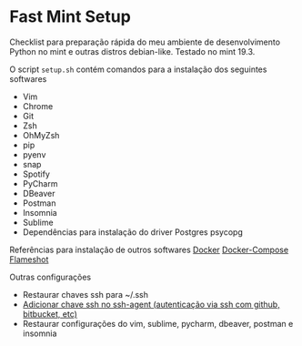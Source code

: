 
# Fast Mint Setup

Checklist para preparação rápida do meu ambiente de desenvolvimento Python no mint e outras distros debian-like. Testado no mint 19.3.

O script `setup.sh` contém comandos para a instalação dos seguintes softwares
- Vim
- Chrome
- Git
- Zsh
- OhMyZsh
- pip
- pyenv
- snap
- Spotify
- PyCharm
- DBeaver
- Postman
- Insomnia
- Sublime
- Dependências para instalação do driver Postgres psycopg

Referências para instalação de outros softwares
[Docker](https://www.digitalocean.com/community/tutorials/how-to-install-and-use-docker-on-ubuntu-18-04)
[Docker-Compose](https://www.digitalocean.com/community/tutorials/how-to-install-docker-compose-on-ubuntu-18-04-pt)
[Flameshot](https://www.edivaldobrito.com.br/capturador-de-telas-flameshot-no-ubuntu/)

Outras configurações
- Restaurar chaves ssh para ~/.ssh
- [Adicionar chave ssh no ssh-agent (autenticação via ssh com github, bitbucket, etc)](https://help.github.com/pt/enterprise/2.17/user/github/authenticating-to-github/generating-a-new-ssh-key-and-adding-it-to-the-ssh-agent)
- Restaurar configurações do vim, sublime, pycharm, dbeaver, postman e insomnia
